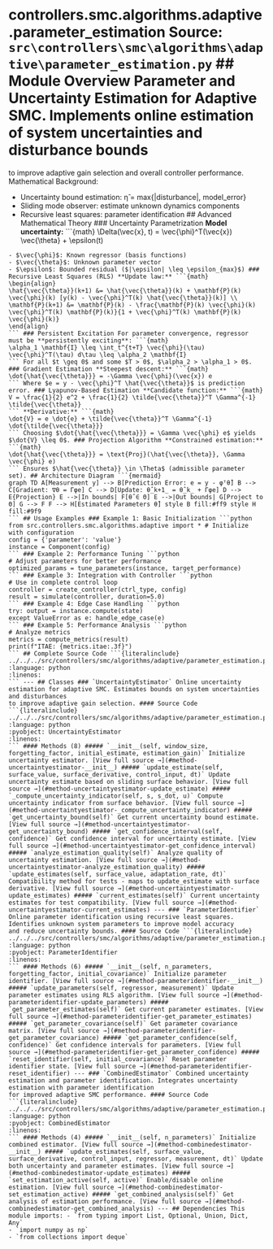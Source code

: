 # controllers.smc.algorithms.adaptive.parameter_estimation **Source:** `src\controllers\smc\algorithms\adaptive\parameter_estimation.py` ## Module Overview Parameter and Uncertainty Estimation for Adaptive SMC. Implements online estimation of system uncertainties and disturbance bounds
to improve adaptive gain selection and overall controller performance. Mathematical Background:
- Uncertainty bound estimation: η̂ = max{|disturbance|, model_error}
- Sliding mode observer: estimate unknown dynamics components
- Recursive least squares: parameter identification ## Advanced Mathematical Theory ### Uncertainty Parametrization **Model uncertainty:** ```{math}
\Delta(\vec{x}, t) = \vec{\phi}^T(\vec{x}) \vec{\theta} + \epsilon(t)
``` Where:
- $\vec{\phi}$: Known regressor (basis functions)
- $\vec{\theta}$: Unknown parameter vector
- $\epsilon$: Bounded residual ($|\epsilon| \leq \epsilon_{max}$) ### Recursive Least Squares (RLS) **Update law:** ```{math}
\begin{align}
\hat{\vec{\theta}}(k+1) &= \hat{\vec{\theta}}(k) + \mathbf{P}(k) \vec{\phi}(k) [y(k) - \vec{\phi}^T(k) \hat{\vec{\theta}}(k)] \\
\mathbf{P}(k+1) &= \mathbf{P}(k) - \frac{\mathbf{P}(k) \vec{\phi}(k) \vec{\phi}^T(k) \mathbf{P}(k)}{1 + \vec{\phi}^T(k) \mathbf{P}(k) \vec{\phi}(k)}
\end{align}
``` ### Persistent Excitation For parameter convergence, regressor must be **persistently exciting**: ```{math}
\alpha_1 \mathbf{I} \leq \int_t^{t+T} \vec{\phi}(\tau) \vec{\phi}^T(\tau) d\tau \leq \alpha_2 \mathbf{I}
``` For all $t \geq 0$ and some $T > 0$, $\alpha_2 > \alpha_1 > 0$. ### Gradient Estimation **Steepest descent:** ```{math}
\dot{\hat{\vec{\theta}}} = -\Gamma \vec{\phi}(\vec{x}) e
``` Where $e = y - \vec{\phi}^T \hat{\vec{\theta}}$ is prediction error. ### Lyapunov-Based Estimation **Candidate function:** ```{math}
V = \frac{1}{2} e^2 + \frac{1}{2} \tilde{\vec{\theta}}^T \Gamma^{-1} \tilde{\vec{\theta}}
``` **Derivative:** ```{math}
\dot{V} = e \dot{e} + \tilde{\vec{\theta}}^T \Gamma^{-1} \dot{\tilde{\vec{\theta}}}
``` Choosing $\dot{\hat{\vec{\theta}}} = \Gamma \vec{\phi} e$ yields $\dot{V} \leq 0$. ### Projection Algorithm **Constrained estimation:** ```{math}
\dot{\hat{\vec{\theta}}} = \text{Proj}(\hat{\vec{\theta}}, \Gamma \vec{\phi} e)
``` Ensures $\hat{\vec{\theta}} \in \Theta$ (admissible parameter set). ## Architecture Diagram ```{mermaid}
graph TD A[Measurement y] --> B[Prediction Error: e = y - φᵀθ̂] B --> C[Gradient: ∇θ = Γφe] C --> D[Update: θ̂_k+1_ = θ̂_k_ + Γφe] D --> E{Projection} E -->|In bounds| F[θ̂ ∈ Θ] E -->|Out bounds| G[Project to Θ] G --> F F --> H[Estimated Parameters θ̂] style B fill:#ff9 style H fill:#9f9
``` ## Usage Examples ### Example 1: Basic Initialization ```python
from src.controllers.smc.algorithms.adaptive import * # Initialize with configuration
config = {'parameter': 'value'}
instance = Component(config)
``` ### Example 2: Performance Tuning ```python
# Adjust parameters for better performance
optimized_params = tune_parameters(instance, target_performance)
``` ### Example 3: Integration with Controller ```python
# Use in complete control loop
controller = create_controller(ctrl_type, config)
result = simulate(controller, duration=5.0)
``` ### Example 4: Edge Case Handling ```python
try: output = instance.compute(state)
except ValueError as e: handle_edge_case(e)
``` ### Example 5: Performance Analysis ```python
# Analyze metrics
metrics = compute_metrics(result)
print(f"ITAE: {metrics.itae:.3f}")
``` ## Complete Source Code ```{literalinclude} ../../../src/controllers/smc/algorithms/adaptive/parameter_estimation.py
:language: python
:linenos:
``` --- ## Classes ### `UncertaintyEstimator` Online uncertainty estimation for adaptive SMC. Estimates bounds on system uncertainties and disturbances
to improve adaptive gain selection. #### Source Code ```{literalinclude} ../../../src/controllers/smc/algorithms/adaptive/parameter_estimation.py
:language: python
:pyobject: UncertaintyEstimator
:linenos:
``` #### Methods (8) ##### `__init__(self, window_size, forgetting_factor, initial_estimate, estimation_gain)` Initialize uncertainty estimator. [View full source →](#method-uncertaintyestimator-__init__) ##### `update_estimate(self, surface_value, surface_derivative, control_input, dt)` Update uncertainty estimate based on sliding surface behavior. [View full source →](#method-uncertaintyestimator-update_estimate) ##### `_compute_uncertainty_indicator(self, s, s_dot, u)` Compute uncertainty indicator from surface behavior. [View full source →](#method-uncertaintyestimator-_compute_uncertainty_indicator) ##### `get_uncertainty_bound(self)` Get current uncertainty bound estimate. [View full source →](#method-uncertaintyestimator-get_uncertainty_bound) ##### `get_confidence_interval(self, confidence)` Get confidence interval for uncertainty estimate. [View full source →](#method-uncertaintyestimator-get_confidence_interval) ##### `analyze_estimation_quality(self)` Analyze quality of uncertainty estimation. [View full source →](#method-uncertaintyestimator-analyze_estimation_quality) ##### `update_estimates(self, surface_value, adaptation_rate, dt)` Compatibility method for tests - maps to update_estimate with surface derivative. [View full source →](#method-uncertaintyestimator-update_estimates) ##### `current_estimates(self)` Current uncertainty estimates for test compatibility. [View full source →](#method-uncertaintyestimator-current_estimates) --- ### `ParameterIdentifier` Online parameter identification using recursive least squares. Identifies unknown system parameters to improve model accuracy
and reduce uncertainty bounds. #### Source Code ```{literalinclude} ../../../src/controllers/smc/algorithms/adaptive/parameter_estimation.py
:language: python
:pyobject: ParameterIdentifier
:linenos:
``` #### Methods (6) ##### `__init__(self, n_parameters, forgetting_factor, initial_covariance)` Initialize parameter identifier. [View full source →](#method-parameteridentifier-__init__) ##### `update_parameters(self, regressor, measurement)` Update parameter estimates using RLS algorithm. [View full source →](#method-parameteridentifier-update_parameters) ##### `get_parameter_estimates(self)` Get current parameter estimates. [View full source →](#method-parameteridentifier-get_parameter_estimates) ##### `get_parameter_covariance(self)` Get parameter covariance matrix. [View full source →](#method-parameteridentifier-get_parameter_covariance) ##### `get_parameter_confidence(self, confidence)` Get confidence intervals for parameters. [View full source →](#method-parameteridentifier-get_parameter_confidence) ##### `reset_identifier(self, initial_covariance)` Reset parameter identifier state. [View full source →](#method-parameteridentifier-reset_identifier) --- ### `CombinedEstimator` Combined uncertainty estimation and parameter identification. Integrates uncertainty estimation with parameter identification
for improved adaptive SMC performance. #### Source Code ```{literalinclude} ../../../src/controllers/smc/algorithms/adaptive/parameter_estimation.py
:language: python
:pyobject: CombinedEstimator
:linenos:
``` #### Methods (4) ##### `__init__(self, n_parameters)` Initialize combined estimator. [View full source →](#method-combinedestimator-__init__) ##### `update_estimates(self, surface_value, surface_derivative, control_input, regressor, measurement, dt)` Update both uncertainty and parameter estimates. [View full source →](#method-combinedestimator-update_estimates) ##### `set_estimation_active(self, active)` Enable/disable online estimation. [View full source →](#method-combinedestimator-set_estimation_active) ##### `get_combined_analysis(self)` Get analysis of estimation performance. [View full source →](#method-combinedestimator-get_combined_analysis) --- ## Dependencies This module imports: - `from typing import List, Optional, Union, Dict, Any`
- `import numpy as np`
- `from collections import deque`
